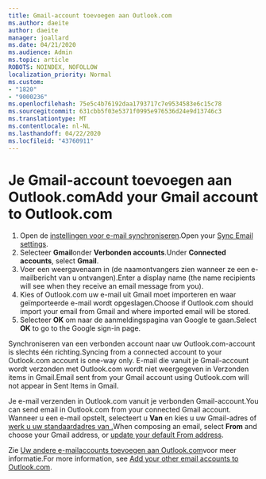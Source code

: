 ```yaml
---
title: Gmail-account toevoegen aan Outlook.com
ms.author: daeite
author: daeite
manager: joallard
ms.date: 04/21/2020
ms.audience: Admin
ms.topic: article
ROBOTS: NOINDEX, NOFOLLOW
localization_priority: Normal
ms.custom:
- "1820"
- "9000236"
ms.openlocfilehash: 75e5c4b76192daa1793717c7e9534583e6c15c78
ms.sourcegitcommit: 631cbb5f03e5371f0995e976536d24e9d13746c3
ms.translationtype: MT
ms.contentlocale: nl-NL
ms.lasthandoff: 04/22/2020
ms.locfileid: "43760911"
---
```

# <a name="add-your-gmail-account-to-outlookcom"></a><span data-ttu-id="c7ab0-102">Je Gmail-account toevoegen aan Outlook.com</span><span class="sxs-lookup"><span data-stu-id="c7ab0-102">Add your Gmail account to Outlook.com</span></span>

1. <span data-ttu-id="c7ab0-103">Open de [instellingen voor e-mail synchroniseren](https://go.microsoft.com/fwlink/?linkid=875264).</span><span class="sxs-lookup"><span data-stu-id="c7ab0-103">Open your [Sync Email settings](https://go.microsoft.com/fwlink/?linkid=875264).</span></span>
2. <span data-ttu-id="c7ab0-104">Selecteer **Gmail**onder **Verbonden accounts**.</span><span class="sxs-lookup"><span data-stu-id="c7ab0-104">Under **Connected accounts**, select **Gmail**.</span></span>
3. <span data-ttu-id="c7ab0-105">Voer een weergavenaam in (de naamontvangers zien wanneer ze een e-mailbericht van u ontvangen).</span><span class="sxs-lookup"><span data-stu-id="c7ab0-105">Enter a display name (the name recipients will see when they receive an email message from you).</span></span>
4. <span data-ttu-id="c7ab0-106">Kies of Outlook.com uw e-mail uit Gmail moet importeren en waar geïmporteerde e-mail wordt opgeslagen.</span><span class="sxs-lookup"><span data-stu-id="c7ab0-106">Choose if Outlook.com should import your email from Gmail and where imported email will be stored.</span></span>
5. <span data-ttu-id="c7ab0-107">Selecteer **OK** om naar de aanmeldingspagina van Google te gaan.</span><span class="sxs-lookup"><span data-stu-id="c7ab0-107">Select **OK** to go to the Google sign-in page.</span></span>

<span data-ttu-id="c7ab0-108">Synchroniseren van een verbonden account naar uw Outlook.com-account is slechts één richting.</span><span class="sxs-lookup"><span data-stu-id="c7ab0-108">Syncing from a connected account to your Outlook.com account is one-way only.</span></span> <span data-ttu-id="c7ab0-109">E-mail die vanuit je Gmail-account wordt verzonden met Outlook.com wordt niet weergegeven in Verzonden items in Gmail.</span><span class="sxs-lookup"><span data-stu-id="c7ab0-109">Email sent from your Gmail account using Outlook.com will not appear in Sent Items in Gmail.</span></span>

<span data-ttu-id="c7ab0-110">Je e-mail verzenden in Outlook.com vanuit je verbonden Gmail-account.</span><span class="sxs-lookup"><span data-stu-id="c7ab0-110">You can send email in Outlook.com from your connected Gmail account.</span></span> <span data-ttu-id="c7ab0-111">Wanneer u een e-mail opstelt, selecteert u **Van** en kies u uw Gmail-adres of [werk u uw standaardadres van .](https://go.microsoft.com/fwlink/?linkid=875264)</span><span class="sxs-lookup"><span data-stu-id="c7ab0-111">When composing an email, select **From** and choose your Gmail address, or [update your default From address](https://go.microsoft.com/fwlink/?linkid=875264).</span></span>

<span data-ttu-id="c7ab0-112">Zie [Uw andere e-mailaccounts toevoegen aan Outlook.com](https://support.office.com/article/c5224df4-5885-4e79-91ba-523aa743f0ba?wt.mc_id=Office_Outlook_com_Alchemy)voor meer informatie.</span><span class="sxs-lookup"><span data-stu-id="c7ab0-112">For more information, see [Add your other email accounts to Outlook.com](https://support.office.com/article/c5224df4-5885-4e79-91ba-523aa743f0ba?wt.mc_id=Office_Outlook_com_Alchemy).</span></span>